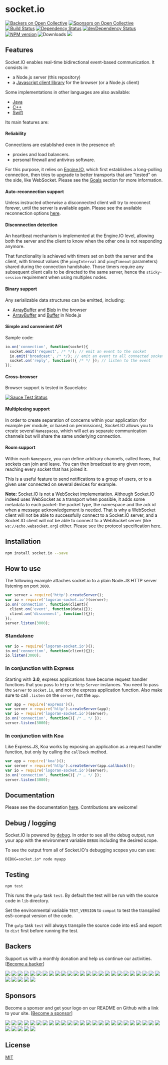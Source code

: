 
# socket.io

[![Backers on Open Collective](https://opencollective.com/logoran/backers/badge.svg)](#backers) [![Sponsors on Open Collective](https://opencollective.com/logoran/sponsors/badge.svg)](#sponsors)
[![Build Status](https://secure.travis-ci.org/logoran/socket.io.svg?branch=master)](https://travis-ci.org/logoran/socket.io)
[![Dependency Status](https://david-dm.org/logoran/socket.io.svg)](https://david-dm.org/logoran/socket.io)
[![devDependency Status](https://david-dm.org/logoran/socket.io/dev-status.svg)](https://david-dm.org/logoran/socket.io#info=devDependencies)
[![NPM version](https://badge.fury.io/js/socket.io.svg)](https://www.npmjs.com/package/socket.io)
![Downloads](https://img.shields.io/npm/dm/socket.io.svg?style=flat)
[![](https://slackin-logoran.now.sh/badge.svg)](https://slackin-logoran.now.sh)

## Features

Socket.IO enables real-time bidirectional event-based communication. It consists in:

- a Node.js server (this repository)
- a [Javascript client library](https://github.com/logoran/socket.io-client) for the browser (or a Node.js client)

Some implementations in other languages are also available:

- [Java](https://github.com/socketio/socket.io-client-java)
- [C++](https://github.com/socketio/socket.io-client-cpp)
- [Swift](https://github.com/socketio/socket.io-client-swift)

Its main features are:

#### Reliability

Connections are established even in the presence of:
  - proxies and load balancers.
  - personal firewall and antivirus software.

For this purpose, it relies on [Engine.IO](https://github.com/socketio/engine.io), which first establishes a long-polling connection, then tries to upgrade to better transports that are "tested" on the side, like WebSocket. Please see the [Goals](https://github.com/socketio/engine.io#goals) section for more information.

#### Auto-reconnection support

Unless instructed otherwise a disconnected client will try to reconnect forever, until the server is available again. Please see the available reconnection options [here](https://github.com/logoran/socket.io-client/blob/master/docs/API.md#new-managerurl-options).

#### Disconnection detection

An heartbeat mechanism is implemented at the Engine.IO level, allowing both the server and the client to know when the other one is not responding anymore.

That functionality is achieved with timers set on both the server and the client, with timeout values (the `pingInterval` and `pingTimeout` parameters) shared during the connection handshake. Those timers require any subsequent client calls to be directed to the same server, hence the `sticky-session` requirement when using multiples nodes.

#### Binary support

Any serializable data structures can be emitted, including:

- [ArrayBuffer](https://developer.mozilla.org/en-US/docs/Web/JavaScript/Reference/Global_Objects/ArrayBuffer) and [Blob](https://developer.mozilla.org/en-US/docs/Web/API/Blob) in the browser
- [ArrayBuffer](https://developer.mozilla.org/en-US/docs/Web/JavaScript/Reference/Global_Objects/ArrayBuffer) and [Buffer](https://nodejs.org/api/buffer.html) in Node.js

#### Simple and convenient API

Sample code:

```js
io.on('connection', function(socket){
  socket.emit('request', /* */); // emit an event to the socket
  io.emit('broadcast', /* */); // emit an event to all connected sockets
  socket.on('reply', function(){ /* */ }); // listen to the event
});
```

#### Cross-browser

Browser support is tested in Saucelabs:

[![Sauce Test Status](https://saucelabs.com/browser-matrix/socket.svg)](https://saucelabs.com/u/socket)

#### Multiplexing support

In order to create separation of concerns within your application (for example per module, or based on permissions), Socket.IO allows you to create several `Namespaces`, which will act as separate communication channels but will share the same underlying connection.

#### Room support

Within each `Namespace`, you can define arbitrary channels, called `Rooms`, that sockets can join and leave. You can then broadcast to any given room, reaching every socket that has joined it.

This is a useful feature to send notifications to a group of users, or to a given user connected on several devices for example.


**Note:** Socket.IO is not a WebSocket implementation. Although Socket.IO indeed uses WebSocket as a transport when possible, it adds some metadata to each packet: the packet type, the namespace and the ack id when a message acknowledgement is needed. That is why a WebSocket client will not be able to successfully connect to a Socket.IO server, and a Socket.IO client will not be able to connect to a WebSocket server (like `ws://echo.websocket.org`) either. Please see the protocol specification [here](https://github.com/socketio/socket.io-protocol).

## Installation

```bash
npm install socket.io --save
```

## How to use

The following example attaches socket.io to a plain Node.JS
HTTP server listening on port `3000`.

```js
var server = require('http').createServer();
var io = require('logoran-socket.io')(server);
io.on('connection', function(client){
  client.on('event', function(data){});
  client.on('disconnect', function(){});
});
server.listen(3000);
```

### Standalone

```js
var io = require('logoran-socket.io')();
io.on('connection', function(client){});
io.listen(3000);
```

### In conjunction with Express

Starting with **3.0**, express applications have become request handler
functions that you pass to `http` or `http` `Server` instances. You need
to pass the `Server` to `socket.io`, and not the express application
function. Also make sure to call `.listen` on the `server`, not the `app`.

```js
var app = require('express')();
var server = require('http').createServer(app);
var io = require('logoran-socket.io')(server);
io.on('connection', function(){ /* … */ });
server.listen(3000);
```

### In conjunction with Koa

Like Express.JS, Koa works by exposing an application as a request
handler function, but only by calling the `callback` method.

```js
var app = require('koa')();
var server = require('http').createServer(app.callback());
var io = require('logoran-socket.io')(server);
io.on('connection', function(){ /* … */ });
server.listen(3000);
```

## Documentation

Please see the documentation [here](/docs/README.md). Contributions are welcome!

## Debug / logging

Socket.IO is powered by [debug](https://github.com/visionmedia/debug).
In order to see all the debug output, run your app with the environment variable
`DEBUG` including the desired scope.

To see the output from all of Socket.IO's debugging scopes you can use:

```
DEBUG=socket.io* node myapp
```

## Testing

```
npm test
```
This runs the `gulp` task `test`. By default the test will be run with the source code in `lib` directory.

Set the environmental variable `TEST_VERSION` to `compat` to test the transpiled es5-compat version of the code.

The `gulp` task `test` will always transpile the source code into es5 and export to `dist` first before running the test.


## Backers

Support us with a monthly donation and help us continue our activities. [[Become a backer](https://opencollective.com/logoran#backer)]

<a href="https://opencollective.com/logoran/backer/0/website" target="_blank"><img src="https://opencollective.com/logoran/backer/0/avatar.svg"></a>
<a href="https://opencollective.com/logoran/backer/1/website" target="_blank"><img src="https://opencollective.com/logoran/backer/1/avatar.svg"></a>
<a href="https://opencollective.com/logoran/backer/2/website" target="_blank"><img src="https://opencollective.com/logoran/backer/2/avatar.svg"></a>
<a href="https://opencollective.com/logoran/backer/3/website" target="_blank"><img src="https://opencollective.com/logoran/backer/3/avatar.svg"></a>
<a href="https://opencollective.com/logoran/backer/4/website" target="_blank"><img src="https://opencollective.com/logoran/backer/4/avatar.svg"></a>
<a href="https://opencollective.com/logoran/backer/5/website" target="_blank"><img src="https://opencollective.com/logoran/backer/5/avatar.svg"></a>
<a href="https://opencollective.com/logoran/backer/6/website" target="_blank"><img src="https://opencollective.com/logoran/backer/6/avatar.svg"></a>
<a href="https://opencollective.com/logoran/backer/7/website" target="_blank"><img src="https://opencollective.com/logoran/backer/7/avatar.svg"></a>
<a href="https://opencollective.com/logoran/backer/8/website" target="_blank"><img src="https://opencollective.com/logoran/backer/8/avatar.svg"></a>
<a href="https://opencollective.com/logoran/backer/9/website" target="_blank"><img src="https://opencollective.com/logoran/backer/9/avatar.svg"></a>
<a href="https://opencollective.com/logoran/backer/10/website" target="_blank"><img src="https://opencollective.com/logoran/backer/10/avatar.svg"></a>
<a href="https://opencollective.com/logoran/backer/11/website" target="_blank"><img src="https://opencollective.com/logoran/backer/11/avatar.svg"></a>
<a href="https://opencollective.com/logoran/backer/12/website" target="_blank"><img src="https://opencollective.com/logoran/backer/12/avatar.svg"></a>
<a href="https://opencollective.com/logoran/backer/13/website" target="_blank"><img src="https://opencollective.com/logoran/backer/13/avatar.svg"></a>
<a href="https://opencollective.com/logoran/backer/14/website" target="_blank"><img src="https://opencollective.com/logoran/backer/14/avatar.svg"></a>
<a href="https://opencollective.com/logoran/backer/15/website" target="_blank"><img src="https://opencollective.com/logoran/backer/15/avatar.svg"></a>
<a href="https://opencollective.com/logoran/backer/16/website" target="_blank"><img src="https://opencollective.com/logoran/backer/16/avatar.svg"></a>
<a href="https://opencollective.com/logoran/backer/17/website" target="_blank"><img src="https://opencollective.com/logoran/backer/17/avatar.svg"></a>
<a href="https://opencollective.com/logoran/backer/18/website" target="_blank"><img src="https://opencollective.com/logoran/backer/18/avatar.svg"></a>
<a href="https://opencollective.com/logoran/backer/19/website" target="_blank"><img src="https://opencollective.com/logoran/backer/19/avatar.svg"></a>
<a href="https://opencollective.com/logoran/backer/20/website" target="_blank"><img src="https://opencollective.com/logoran/backer/20/avatar.svg"></a>
<a href="https://opencollective.com/logoran/backer/21/website" target="_blank"><img src="https://opencollective.com/logoran/backer/21/avatar.svg"></a>
<a href="https://opencollective.com/logoran/backer/22/website" target="_blank"><img src="https://opencollective.com/logoran/backer/22/avatar.svg"></a>
<a href="https://opencollective.com/logoran/backer/23/website" target="_blank"><img src="https://opencollective.com/logoran/backer/23/avatar.svg"></a>
<a href="https://opencollective.com/logoran/backer/24/website" target="_blank"><img src="https://opencollective.com/logoran/backer/24/avatar.svg"></a>
<a href="https://opencollective.com/logoran/backer/25/website" target="_blank"><img src="https://opencollective.com/logoran/backer/25/avatar.svg"></a>
<a href="https://opencollective.com/logoran/backer/26/website" target="_blank"><img src="https://opencollective.com/logoran/backer/26/avatar.svg"></a>
<a href="https://opencollective.com/logoran/backer/27/website" target="_blank"><img src="https://opencollective.com/logoran/backer/27/avatar.svg"></a>
<a href="https://opencollective.com/logoran/backer/28/website" target="_blank"><img src="https://opencollective.com/logoran/backer/28/avatar.svg"></a>
<a href="https://opencollective.com/logoran/backer/29/website" target="_blank"><img src="https://opencollective.com/logoran/backer/29/avatar.svg"></a>


## Sponsors

Become a sponsor and get your logo on our README on Github with a link to your site. [[Become a sponsor](https://opencollective.com/logoran#sponsor)]

<a href="https://opencollective.com/logoran/sponsor/0/website" target="_blank"><img src="https://opencollective.com/logoran/sponsor/0/avatar.svg"></a>
<a href="https://opencollective.com/logoran/sponsor/1/website" target="_blank"><img src="https://opencollective.com/logoran/sponsor/1/avatar.svg"></a>
<a href="https://opencollective.com/logoran/sponsor/2/website" target="_blank"><img src="https://opencollective.com/logoran/sponsor/2/avatar.svg"></a>
<a href="https://opencollective.com/logoran/sponsor/3/website" target="_blank"><img src="https://opencollective.com/logoran/sponsor/3/avatar.svg"></a>
<a href="https://opencollective.com/logoran/sponsor/4/website" target="_blank"><img src="https://opencollective.com/logoran/sponsor/4/avatar.svg"></a>
<a href="https://opencollective.com/logoran/sponsor/5/website" target="_blank"><img src="https://opencollective.com/logoran/sponsor/5/avatar.svg"></a>
<a href="https://opencollective.com/logoran/sponsor/6/website" target="_blank"><img src="https://opencollective.com/logoran/sponsor/6/avatar.svg"></a>
<a href="https://opencollective.com/logoran/sponsor/7/website" target="_blank"><img src="https://opencollective.com/logoran/sponsor/7/avatar.svg"></a>
<a href="https://opencollective.com/logoran/sponsor/8/website" target="_blank"><img src="https://opencollective.com/logoran/sponsor/8/avatar.svg"></a>
<a href="https://opencollective.com/logoran/sponsor/9/website" target="_blank"><img src="https://opencollective.com/logoran/sponsor/9/avatar.svg"></a>
<a href="https://opencollective.com/logoran/sponsor/10/website" target="_blank"><img src="https://opencollective.com/logoran/sponsor/10/avatar.svg"></a>
<a href="https://opencollective.com/logoran/sponsor/11/website" target="_blank"><img src="https://opencollective.com/logoran/sponsor/11/avatar.svg"></a>
<a href="https://opencollective.com/logoran/sponsor/12/website" target="_blank"><img src="https://opencollective.com/logoran/sponsor/12/avatar.svg"></a>
<a href="https://opencollective.com/logoran/sponsor/13/website" target="_blank"><img src="https://opencollective.com/logoran/sponsor/13/avatar.svg"></a>
<a href="https://opencollective.com/logoran/sponsor/14/website" target="_blank"><img src="https://opencollective.com/logoran/sponsor/14/avatar.svg"></a>
<a href="https://opencollective.com/logoran/sponsor/15/website" target="_blank"><img src="https://opencollective.com/logoran/sponsor/15/avatar.svg"></a>
<a href="https://opencollective.com/logoran/sponsor/16/website" target="_blank"><img src="https://opencollective.com/logoran/sponsor/16/avatar.svg"></a>
<a href="https://opencollective.com/logoran/sponsor/17/website" target="_blank"><img src="https://opencollective.com/logoran/sponsor/17/avatar.svg"></a>
<a href="https://opencollective.com/logoran/sponsor/18/website" target="_blank"><img src="https://opencollective.com/logoran/sponsor/18/avatar.svg"></a>
<a href="https://opencollective.com/logoran/sponsor/19/website" target="_blank"><img src="https://opencollective.com/logoran/sponsor/19/avatar.svg"></a>
<a href="https://opencollective.com/logoran/sponsor/20/website" target="_blank"><img src="https://opencollective.com/logoran/sponsor/20/avatar.svg"></a>
<a href="https://opencollective.com/logoran/sponsor/21/website" target="_blank"><img src="https://opencollective.com/logoran/sponsor/21/avatar.svg"></a>
<a href="https://opencollective.com/logoran/sponsor/22/website" target="_blank"><img src="https://opencollective.com/logoran/sponsor/22/avatar.svg"></a>
<a href="https://opencollective.com/logoran/sponsor/23/website" target="_blank"><img src="https://opencollective.com/logoran/sponsor/23/avatar.svg"></a>
<a href="https://opencollective.com/logoran/sponsor/24/website" target="_blank"><img src="https://opencollective.com/logoran/sponsor/24/avatar.svg"></a>
<a href="https://opencollective.com/logoran/sponsor/25/website" target="_blank"><img src="https://opencollective.com/logoran/sponsor/25/avatar.svg"></a>
<a href="https://opencollective.com/logoran/sponsor/26/website" target="_blank"><img src="https://opencollective.com/logoran/sponsor/26/avatar.svg"></a>
<a href="https://opencollective.com/logoran/sponsor/27/website" target="_blank"><img src="https://opencollective.com/logoran/sponsor/27/avatar.svg"></a>
<a href="https://opencollective.com/logoran/sponsor/28/website" target="_blank"><img src="https://opencollective.com/logoran/sponsor/28/avatar.svg"></a>
<a href="https://opencollective.com/logoran/sponsor/29/website" target="_blank"><img src="https://opencollective.com/logoran/sponsor/29/avatar.svg"></a>


## License

[MIT](LICENSE)
